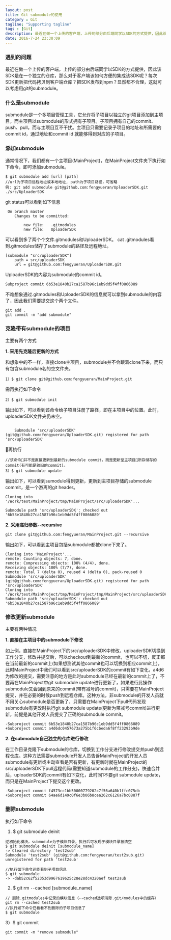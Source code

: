```yaml
---
layout: post
title: Git submodule的使用
category : Git
tagline: "Supporting tagline"
tags : [Git]
description: 最近在做一个上传的客户端，上传的部分由后端同学以SDK的方式提供，因此该SDK是在一个独立的仓库，那么对于客户端该如何方便的对集成该SDK呢？这就可以考虑用git的submodule。
date: 2016-7-24 23:30:09
---
```


### **遇到的问题**

最近在做一个上传的客户端，上传的部分由后端同学以SDK的方式提供，因此该SDK是在一个独立的仓库，那么对于客户端该如何方便的集成该SDK呢？每次SDK更新把代码拷贝到客户端仓库？把SDK发布到npm？显然都不合理，这就可以考虑用git的submodule。

### **什么是submodule**

submodule是一个多项目管理工具，它允许将子项目以独立的git项目添加到主项目，而主项目以submodule的形式拥有子项目。子项目拥有自己的commit、push、pull，而与主项目互不干扰。主项目只需要记录子项目的地址和所需要的commit id，通过地址和commit id 就能够得到对应的子项目。

### **添加submodule**
通常情况下，我们都有一个主项目(MainProject)，在MainProject文件夹下执行如下命令，即可添加submodule。
```
$ git submodule add [url] [path]
//url为子项目远程地址或本地地址, path为子项目路径，可省略
例: git add submodule git@github.com:fengyueran/UploaderSDK.git ./src/UploaderSDK
```
git status可以看到如下信息
```
 On branch master
    Changes to be committed:
    
        new file:   .gitmodules
        new file:   UploaderSDK
```
可以看到多了两个个文件.gitmodules和UploaderSDK。
cat .gitmodules看到.gitmodules储存了submodule的路径及远程地址。
```
[submodule "src/uploaderSDK"]
	path = src/uploaderSDK
	url = git@github.com:fengyueran/UploaderSDK.git
```
UploaderSDK的内容为submodule的commit id。
```
Subproject commit 6b53e1840b27ca1587b96c1eb9dd5f4ff0866089
```
不难想象通过.gitmodules和UploaderSDK的信息就可以拿到submodule的内容了，因此我们需要提交这个两个文件。
```
git add .
git commit -m "add submodule"
```

### **克隆带有submodule的项目**

主要有两个方式

**1. 采用先克隆后更新的方式**

和想象中的不一样，直接clone主项目，submodule并不会跟着clone下来，而只有包含submodule名的空文件夹。
```
1）$ git clone git@github.com:fengyueran/MainProject.git
```
需再执行如下命令
```
2）$ git submodule init
```
输出如下，可以看到该命令给子项目注册了路径，即在主项目中的位置。此时，uploaderSDK文件夹仍未空。
```
    
    Submodule 'src/uploaderSDK' (git@github.com:fengyueran/UploaderSDK.git) registered for path 'src/uploaderSDK'
```
再执行
```
//该命令并不是直接更新到最新的submodule commit，而是更新至主项目所存储存的commit(有可能是较旧的commit)。
3）$ git submodule update
```
输出如下，可以看到sumodule得到更新，更新到主项目存储的submodule commit，是一个游离的git header。
  ```
  Cloning into '/Work/test/MainProject/tmp/MainProject/src/uploaderSDK'...

  Submodule path 'src/uploaderSDK': checked out '6b53e1840b27ca1587b96c1eb9dd5f4ff0866089'
  ```


**2. 采用递归参数--recursive**

```
git clone git@github.com:fengyueran/MainProject.git --recursive
```
输出如下，可以看到主项目包括submodule都被clone下来了。
```
Cloning into 'MainProject'...
remote: Counting objects: 7, done.
remote: Compressing objects: 100% (4/4), done.
Receiving objects: 100% (7/7), done.
remote: Total 7 (delta 0), reused 4 (delta 0), pack-reused 0
Submodule 'src/uploaderSDK' (git@github.com:fengyueran/UploaderSDK.git) registered for path 'src/uploaderSDK'
Cloning into '/Work/test/MainProject/tmp/MainProject/tmp/MainProject/src/uploaderSDK'...
Submodule path 'src/uploaderSDK': checked out '6b53e1840b27ca1587b96c1eb9dd5f4ff0866089'
```

### **修改更新submodule**

主要有两种情况

**1. 直接在主项目中的submodule下修改**

如上例，直接在MainProject下的src/uploaderSDK中修改，uploaderSDK切换到工作分支，修改并提交后，可以checkout到最新的commit，也可以不切，反正都在当前最新的commit上(如果想测试其他commit也可以切换到相应commit上)，此时MainProject中我们可以看到src/uploaderSDK的commit有如下变化，a4d6为修改的提交，需要注意的地方是此时submodule已经在最新的commit上了，不要再在MainProject中git submodule update进行更新了，如果进行此操作submodule又会回到原来的commit(带有减号的commit)，只需要在MainProject提交，并在必要的时候push到远程仓库。这种方法，非submodule的开发人员就不用关心submodule是否更新了，只需要在MainProject下pull代码发现submodule有更改时执行git submodule update(更新为带减号commit)进行更新，前提是其他开发人员提交了正确的submodule commit。
```差点
-Subproject commit 6b53e1840b27ca1587b96c1eb9dd5f4ff0866089
+Subproject commit a4d6dc0457673a275b1f6cbeda6f8ff23293b9de
```
**2. 在submodule自己独立的仓库进行修改**

在工作目录克隆下submodule的仓库，切换到工作分支进行修改提交并push到远程仓库。这种方法需要submodule开发人员告诉MainProject的开发人员submodule有更新或主动查看是否有更新，有更新时就在MainProject的src/uploaderSDK下pull远程代码(需要知道submodule的工作分支)，快速合并后，uploaderSDK的commit有如下变化，此时同1不要git submodule update，而只是在MainProject下提交这个更改。
```
-Subproject commit f4573cc1bb50000779202c7f56a640b1ffc075cb
+Subproject commit 64ae6d149c0f6e3b06b8cea262c6126a7bc0887f

```

### **删除submodule**

执行如下命令

1) $ git submodule deinit 
```
逆初始化模块，submodule为子模块目录，执行后可发现子模块目录被清空
$ git submodule deinit [submodule_name] 
-> Cleared directory 'test2sub'
Submodule 'test2sub' (git@github.com:fengyueran/test2sub.git) unregistered for path 'test2sub'

//执行如下命令还能看到子项目信息
$ git submodule
-> -dab52c62f52353d9967619625c28e28dc4320aef test2sub
```
2) $ git rm `--`cached [submodule_name]
```
// 删除.gitmodules中记录的模块信息（--cached选项清除.git/modules中的缓存）
git rm --cached test2sub
//执行如下命令已看看不到删除的子项目信息了
$ git submodule
```
3）$ git commit
```
git commit -m "remove submodule"
```




